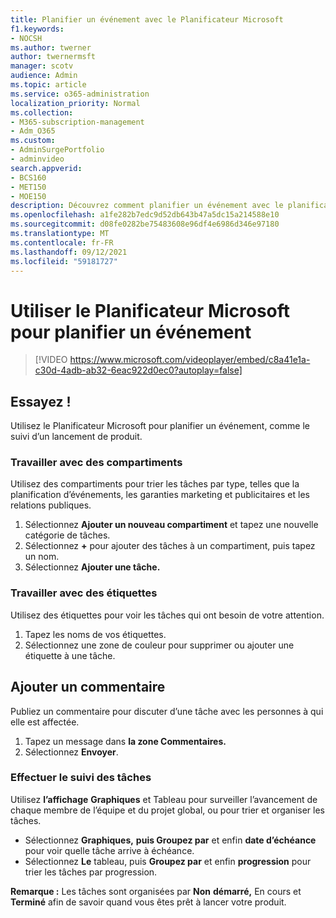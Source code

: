 ```yaml
---
title: Planifier un événement avec le Planificateur Microsoft
f1.keywords:
- NOCSH
ms.author: twerner
author: twernermsft
manager: scotv
audience: Admin
ms.topic: article
ms.service: o365-administration
localization_priority: Normal
ms.collection:
- M365-subscription-management
- Adm_O365
ms.custom:
- AdminSurgePortfolio
- adminvideo
search.appverid:
- BCS160
- MET150
- MOE150
description: Découvrez comment planifier un événement avec le planificateur Microsoft.
ms.openlocfilehash: a1fe282b7edc9d52db643b47a5dc15a214588e10
ms.sourcegitcommit: d08fe0282be75483608e96df4e6986d346e97180
ms.translationtype: MT
ms.contentlocale: fr-FR
ms.lasthandoff: 09/12/2021
ms.locfileid: "59181727"
---
```

# <a name="use-microsoft-planner-to-plan-an-event"></a>Utiliser le Planificateur Microsoft pour planifier un événement

> [!VIDEO https://www.microsoft.com/videoplayer/embed/c8a41e1a-c30d-4adb-ab32-6eac922d0ec0?autoplay=false]

## <a name="try-it"></a>Essayez !

Utilisez le Planificateur Microsoft pour planifier un événement, comme le suivi d’un lancement de produit.

### <a name="work-with-buckets"></a>Travailler avec des compartiments

Utilisez des compartiments pour trier les tâches par type, telles que la planification d’événements, les garanties marketing et publicitaires et les relations publiques.

1. Sélectionnez  **Ajouter un nouveau compartiment**  et tapez une nouvelle catégorie de tâches.
2. Sélectionnez  **+**  pour ajouter des tâches à un compartiment, puis tapez un nom.
3. Sélectionnez **Ajouter une tâche.**

### <a name="work-with-labels"></a>Travailler avec des étiquettes

Utilisez des étiquettes pour voir les tâches qui ont besoin de votre attention.

1. Tapez les noms de vos étiquettes.
2. Sélectionnez une zone de couleur pour supprimer ou ajouter une étiquette à une tâche.

## <a name="add-a-comment"></a>Ajouter un commentaire

Publiez un commentaire pour discuter d’une tâche avec les personnes à qui elle est affectée.

1. Tapez un message dans **la zone Commentaires.**
2. Sélectionnez  **Envoyer**.

### <a name="keep-track-of-tasks"></a>Effectuer le suivi des tâches

Utilisez  **l’affichage**  **Graphiques**  et Tableau pour surveiller l’avancement de chaque membre de l’équipe et du projet global, ou pour trier et organiser les tâches.

- Sélectionnez  **Graphiques,** **puis Groupez par** et enfin **date d’échéance**  pour voir quelle tâche arrive à échéance.
- Sélectionnez  **Le** tableau, puis **Groupez par** et enfin **progression**  pour trier les tâches par progression.

**Remarque :**  Les tâches sont organisées par  **Non**  **démarré,** En cours et  **Terminé**  afin de savoir quand vous êtes prêt à lancer votre produit.